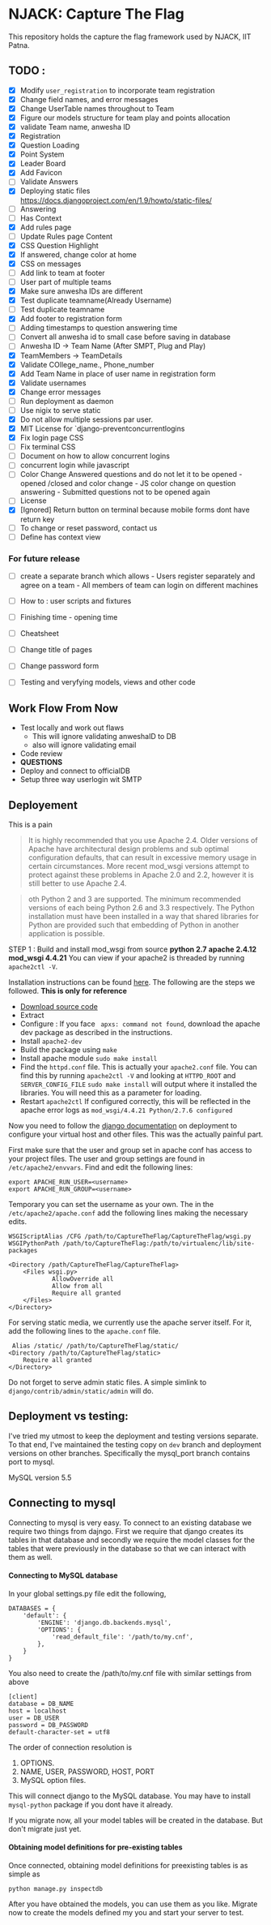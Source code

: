 # NJACK: Capture The Flag 

This repository holds the capture the flag framework used by NJACK, IIT Patna.

## TODO :

- [X] Modify `user_registration` to incorporate team registration
- [X]   Change field names, and error messages
- [X] Change UserTable names throughout to Team
- [X] Figure our models structure for team play and points allocation
- [X] validate Team name, anwesha ID
- [X] Registration 
- [X] Question Loading
- [X] Point System
- [X] Leader Board
- [X] Add Favicon
- [ ] Validate Answers
- [X] Deploying static files https://docs.djangoproject.com/en/1.9/howto/static-files/
- [ ] Answering
- [ ] Has Context
- [X] Add rules page
- [ ] Update Rules page Content
- [X] CSS Question Highlight
- [X] If answered, change color at home
- [X] CSS on messages
- [ ] Add link to team at footer
- [ ] User part of multiple teams
- [X] Make sure anwesha IDs are different
- [X] Test duplicate teamname(Already Username)
- [ ] Test duplicate teamname
- [X] Add footer to registration form
- [ ] Adding timestamps to question answering time
- [ ] Convert all anwesha id to small case before saving in database
- [ ] Anwesha ID -> Team Name (After SMPT, Plug and Play)
- [X] TeamMembers -> TeamDetails
- [X] Validate COllege_name., Phone_number
- [X] Add Team Name in place of user name in registration form
- [X] Validate usernames
- [X] Change error messages 
- [ ] Run deployment as daemon
- [ ] Use nigix to serve static
- [X] Do not allow multiple sessions par user.
- [X] MIT License for `django-preventconcurrentlogins
- [X] Fix login page CSS
- [ ] Fix terminal CSS
- [ ] Document on how to allow concurrent logins
- [ ] concurrent login while javascript
- [ ] Color Change Answered questions and do not let it to be opened
        - opened /closed and color change
        - JS color change on question answering
        - Submitted questions not to be opened again
- [ ] License
- [X] [Ignored] Return button on terminal because mobile forms dont have return key
- [ ] To change or reset password, contact us
- [ ] Define has context view
### For future release
- [ ] create a separate branch which allows
        - Users register separately and agree on a team
        - All members of team can login on different machines
- [ ] How to : user scripts and fixtures
- [ ] Finishing time - opening time
- [ ] Cheatsheet
- [ ] Change title of pages
- [ ] Change password form
- [ ] Testing and veryfying models, views and other code


## Work Flow From Now
- Test locally and work out flaws 
    + This will ignore validating anweshaID to DB
    + also will ignore validating email
- Code review
- **QUESTIONS**
- Deploy and connect to officialDB
- Setup three way userlogin wit SMTP

## Deployement

This is a pain

>It is highly recommended that you use Apache 2.4. Older versions of Apache have architectural design problems and sub optimal configuration defaults, that can result in excessive memory usage in certain circumstances. More recent mod_wsgi versions attempt to protect against these problems in Apache 2.0 and 2.2, however it is still better to use Apache 2.4.

>oth Python 2 and 3 are supported. The minimum recommended versions of each being Python 2.6 and 3.3 respectively. The Python installation must have been installed in a way that shared libraries for Python are provided such that embedding of Python in another application is possible.

STEP 1 : Build and install mod_wsgi from source
**python 2.7**
**apache 2.4.12**
**mod_wsgi 4.4.21**
You can view if your apache2 is threaded by running `apache2ctl -V`.

Installation instructions can be found [here](2). The following are the steps we followed. **This is only for reference**
- [Download source code](1)
- Extract 
- Configure : If you face ` apxs: command not found`, download the apache dev package as described in the instructions.
- Install `apache2-dev`
- Build the package using `make`
- Install apache module `sudo make install`
- Find the `httpd.conf` file. This is actually your `apache2.conf` file. You can find this by running `apache2ctl -V` and looking at `HTTPD_ROOT` and `SERVER_CONFIG_FILE`
`sudo make install` will output where it installed the libraries. You will need this as a parameter for loading.
- Restart `apache2ctl`
If configured correctly, this will be reflected in the apache error logs as
`mod_wsgi/4.4.21 Python/2.7.6 configured `

Now you need to follow the [django documentation][3] on deployment to configure your virtual host and other files. This was the actually painful part.

First make sure that the user and group set in apache conf has access to your project files. The user and group settings are found in `/etc/apache2/envvars`.
Find and edit the following lines:
    
    export APACHE_RUN_USER=<username>
    export APACHE_RUN_GROUP=<username>

Temporary you can set the username as your own.
The in the `/etc/apache2/apache.conf` add the following lines making the necessary edits.

    WSGIScriptAlias /CFG /path/to/CaptureTheFlag/CaptureTheFlag/wsgi.py WSGIPythonPath /path/to/CaptureTheFlag:/path/to/virtualenc/lib/site-packages
    
    <Directory /path/CaptureTheFlag/CaptureTheFlag>
        <Files wsgi.py>
                AllowOverride all
                Allow from all
                Require all granted
        </Files>
    </Directory>

For serving static media, we currently use the apache server itself. For it, add the following lines to the `apache.conf` file.
   
     Alias /static/ /path/to/CaptureTheFlag/static/
    <Directory /path/to/CaptureTheFlag/static>
        Require all granted
    </Directory>

Do not forget to serve admin static files. A simple simlink to `django/contrib/admin/static/admin` will do. 

## Deployment vs testing:
I've tried my utmost to keep the deployment and testing versions separate. To that end, I've maintained the testing copy on `dev` branch and deployment versions on other branches.
Specifically the mysql_port branch contains port to mysql.

MySQL version 5.5

## Connecting to mysql
Connecting to mysql is very easy. 
To connect to an existing database we require two things from dajngo. First we require that django creates its tables in that database and secondly we require the model classes for the tables that were previously in the database so that we can interact with them as well.

#### Connecting to MySQL database
In your global settings.py file edit the following,

    DATABASES = {
        'default': {
            'ENGINE': 'django.db.backends.mysql',
            'OPTIONS': {
                'read_default_file': '/path/to/my.cnf',
            },
        }
    }

You also need to create the /path/to/my.cnf file with similar settings from above

    [client]
    database = DB_NAME
    host = localhost
    user = DB_USER
    password = DB_PASSWORD
    default-character-set = utf8

The order of connection resolution is

1. OPTIONS.
2. NAME, USER, PASSWORD, HOST, PORT
3. MySQL option files.

This will connect django to the MySQL database. You may have to install `mysql-python` package if you dont have it already. 

If you migrate now, all your model tables will be created in the database. But don't migrate just yet.

#### Obtaining model definitions for pre-existing tables
Once connected, obtaining model definitions for preexisting tables is as simple as 
    
    python manage.py inspectdb

After you have obtained the models, you can use them as you like. Migrate now to create the models defined my you and start your server to test.


[1]: "http://code.google.com/p/modwsgi/downloads/list" "Source code"
[2]: "https://code.google.com/p/modwsgi/wiki/QuickInstallationGuide" "Mod_Wsgi installation instructions"
[3]: "https://docs.djangoproject.com/en/1.9/howto/deployment/wsgi/modwsgi/" "Deployiin django on mod_wsgi"

